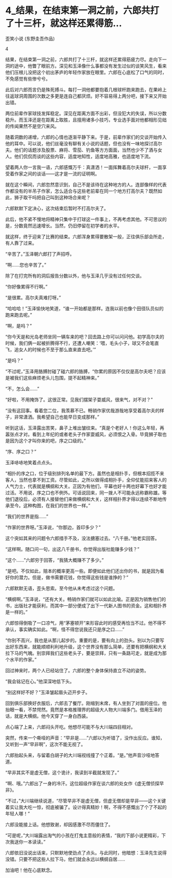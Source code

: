 # 4_结果，在结束第一洞之前，六郎共打了十三杆，就这样还累得筋...

歪笑小说 (东野圭吾作品)

4

结果，在结束第一洞之前，六郎共打了十三杆，就这样还累得筋疲力尽。走向下一洞的途中，他瞥了眼前方。深见和玉泽像什么事都没有发生过似的谈笑风生，看来他们压根儿没把这个初出茅庐的年轻作家放在眼里。六郎在心底松了口气的同时，不免感觉有些惨兮兮。

此后对六郎而言仍是殊死搏斗。每打一洞他都要抱着几根球杆跑来跑去，在果岭上往返球洞周围的次数之多更是连自己都厌烦。好不容易得上两分吧，接下来又开始出错。

两位前辈作家球技发挥稳定。深见在距离方面不出彩，但没犯大的失误，所以分数稳升。而玉泽还是在距离上取胜，且擅用诸多小技巧，专业选手面对他都相形见绌的传闻果然不是空穴来风。

随着洞数的递增，六郎的心情也逐渐平静下来。于是，前辈作家们的交谈开始传入他的耳中。可以说，他们丝毫没有聊有关小说的话题，但也没有一味地探讨高尔夫。他们的话题涉及股票、麻将、雪茄、钓鱼等方方面面，当然也少不了酒与女人。他们侃侃而谈的这些内容，适度地知性，适度地高雅，也适度地下流。

望着两人你一言我一语，六郎感慨万千：真潇洒！一面挥舞着高尔夫球杆，一面享受着作家之间的谈话——这才是一流的证明啊。

就在这个瞬间，六郎忽然意识到，自己不是该待在这种地方的人。连部像样的代表作都没有的半吊子作家，怎么适合与这些老前辈在同一个地方打高尔夫？既然如此，狮子取干吗把自己叫到这种场合来呢？

六郎默默下定决心，这次结束后暂时不打高尔夫了。

此后，他不紧不慢地将精神只集中于打球这一件事上，不再考虑其他。不可思议的是，分数竟然迅速增长。当然，仍旧停留在初学者的水平。

就这样，终于迎来了比赛的结束。六郎浑身累得要散架一般，正往俱乐部会所走，有人靠了过来。

“辛苦了。”玉泽朝六郎打了声招呼。

“啊……您也辛苦了。”

除了在打完所有的洞后报告分数以外，他与玉泽几乎没有过任何交谈。

“你好像累得不行啊。”

“是很累。高尔夫真难打呀。”

“哈哈哈！”玉泽愉快地笑道，“谁一开始都是那样。连我以前也像个田径队员似的跑来跑去呢。”

“啊，是吗？”

“你今天是和光岛老师坐同一辆车来的吧？回去路上你可以问问他。初学高尔夫的时候，我们俩一起被折腾得不行，还遭人嘲笑：‘喂，毛头小子，球又不会笔直飞，追女人的时候也不至于那么直来直去吧。’”

“是吗？”

“不过呢，”玉泽用胳膊肘碰了碰六郎的胳膊，“你累的原因不仅仅是高尔夫吧？应该是被我们这些麻烦老头儿包围，提不起精神来。”

“不，怎么会……”

“好啦，不用掩饰了。这很正常。见我们摆架子耍威风，很来气，对不对？”

“没有这回事。看着您二位，我羡慕不已。畅销作家优哉游哉地享受着高尔夫的样子，非常潇洒。我希望自己也能早日变成那样。”

听到这话，玉泽露出苦笑，鼻子上堆出皱纹来。“真是个老好人！你这么年轻，再嚣张点才对。看到上年纪的或者老头子作家耍威风，必须恨之入骨。毕竟狮子取也是因为这个才叫你来的吧，序之口级的。”

“序、序之口？”

玉泽哧哧地笑着点点头。

“相扑的序之口，位于级别排列名单的最下方。虽然也是相扑手，但根本招揽不来客人，当然也拿不到工资。尽管如此，之所以做得成相扑手，全仰仗能招来客人的人气力士，代表就是横纲和大关。正因为有他们，平幕也好十两也好幕下也好才能过活。不用说，序之口也不例外。可话说回来，同一拨人不可能永远称霸称雄。等他们退役后，必须有人接替他们来做横纲和大关，这样相扑界才得以连续不断地传承至今。这种构图，在我们的世界也一样。”

“我们的世界是指……”

“作家的世界呀。”玉泽说，“你那边，首印多少？”

这个突如其来的问题令六郎措手不及，没法搪塞过去。“八千册。”他老实回答。

“这样啊。随口问一句，出这八千册书，你觉得出版社能赚多少钱？”

“这个……”六郎穷于回答，“我猜大概赚不了多少。”

“是吧。不仅如此，赔本的概率更高一些。即便如此他们还出你的书，就是因为看好你的潜力。但是，做书需要花钱，你觉得这些钱是谁挣的？”

六郎默默无语，歪头思索。至今他从未考虑过这个问题。

“横纲啊。”玉泽说，“还有大关。畅销作家们就可以如此比喻。正是因为销售他们的书，出版社才能获利，而其中一部分便成了出下一代新人图书的资金。这和相扑界是一样的。”

六郎惊得倒吸了一口凉气，用“茅塞顿开”来形容此时的感受再恰当不过。他不得不承认，事实确实如此。“啊，怪不得您说我还只是序之口……”

“你别不高兴，我也是从那儿起步的。重要的是，要有向上的劲头。别以为只要写出好东西来，就能顺顺利利地升级，这个世界没有那么简单，还要有把横纲和大关拉下马的气魄。别崇拜我们这些老头子，要是崇拜，只有一条路可走，就是成为那个水平的作家。”

回过神来时，两个人已经站住了。六郎的整个身体保持直立不动的姿势。

“我会铭记在心。”他深深地低下头。

“别这样好不好？”玉泽皱起眉头迈开步子。

回到俱乐部换好衣服后，六郎去了餐厅。刚缩到末席，有人坐到了对面的座位。他抬眼一看，不禁愕然。竟然是本格推理界的超级大人物大川端多门。借用玉泽的话，就是大横纲。他今天穿了一身白西装。

点心端了上来，六郎闷头开吃。他想尽可能不与大川端四目相对。

突然，传来一个嘶哑的声音：“早非是……”六郎以为听错了，没作出反应。谁知，又听到一声“早非啊”，这次不能无视了。

六郎抬起头来，与留着白胡子的大川端视线撞了个正着。“是。”他声音沙哑地答道。

“早非其实不是虚无僧，这个诡计，我读到半截就发现了。”

“啊、哦。”六郎出了一身的冷汗。这位超级作家在谈六郎的处女作《虚无僧侦探早非》。

“不过，”大川端继续说道，“尽管早非不是虚无僧，但虚无僧却是早非——这个关键着实让我大吃一惊，彻底被骗了。设计得真精妙！啊，不得不感慨出了个了不起的年轻人哪！”

六郎没能接上话。他想致谢，却因感激不尽而僵住了。

“可是呢，”大川端露出淘气的小孩在打鬼主意般的表情，“我的下部小说更精彩，下次我送你一本读读。”

六郎依旧没说出话来，只默默地使劲点了点头。与此同时，他暗想：玉泽先生说得没错。只要不把这些人拉下马，他们就会永远以横纲自居……

加油吧！他在心底默念。